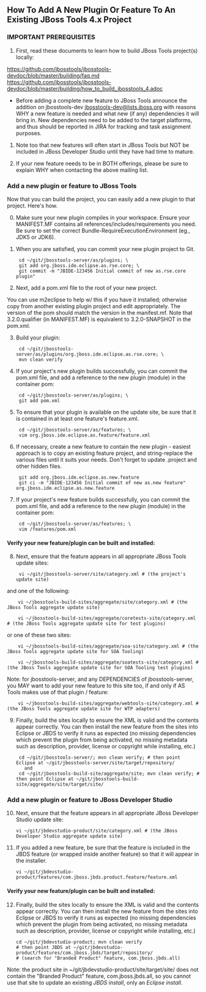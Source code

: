 ## How To Add A New Plugin Or Feature To An Existing JBoss Tools 4.x Project

### IMPORTANT PREREQUISITES

1. First, read these documents to learn how to build JBoss Tools project(s) locally: 

https://github.com/jbosstools/jbosstools-devdoc/blob/master/building/faq.md
https://github.com/jbosstools/jbosstools-devdoc/blob/master/building/how_to_build_jbosstools_4.adoc

* Before adding a complete new feature to JBoss Tools announce the addition on jbosstools-dev <a href="mailto:jbosstools-dev@lists.jboss.org">jbosstools-dev@lists.jboss.org</a> with reasons WHY a new feature is needed and what new (if any) dependencies it will bring in. New dependencies need to be added to the target platforms, and thus should be reported in JIRA for tracking and task assignment purposes.

1. Note too that new features will often start in JBoss Tools but NOT be included in JBoss Developer Studio until they have had time to mature. 

1. If your new feature needs to be in BOTH offerings, please be sure to explain WHY when contacting the above mailing list.


### Add a new plugin or feature to JBoss Tools

Now that you can build the project, you can easily add a new plugin to that project. Here's how.

0. Make sure your new plugin compiles in your workspace. Ensure your MANIFEST.MF contains all references/includes/requirements you need. Be sure to set the correct Bundle-RequireExecutionEnvironment (eg., JDK5 or JDK6).

1. When you are satisfied, you can commit your new plugin project to Git.

	    cd ~/git/jbosstools-server/as/plugins; \
	    git add org.jboss.ide.eclipse.as.rse.core; \
	    git commit -m "JBIDE-123456 Initial commit of new as.rse.core plugin"

2. Next, add a pom.xml file to the root of your new project.

You can use m2eclipse to help w/ this if you have it installed; otherwise copy from another existing plugin project and edit appropriately. The version of the pom should match the version in the manifest.mf. Note that 3.2.0.qualifier (in MANIFEST.MF) is equivalent to 3.2.0-SNAPSHOT in the pom.xml.

3. Build your plugin:

	    cd ~/git/jbosstools-server/as/plugins/org.jboss.ide.eclipse.as.rse.core; \
	    mvn clean verify

4. If your project's new plugin builds successfully, you can commit the pom.xml file, and add a reference to the new plugin (module) in the container pom:

	    cd ~/git/jbosstools-server/as/plugins; \ 
	    git add pom.xml

5. To ensure that your plugin is available on the update site, be sure that it is contained in at least one feature's feature.xml.

	    cd ~/git/jbosstools-server/as/features; \
	    vim org.jboss.ide.eclipse.as.feature/feature.xml

6. If necessary, create a new feature to contain the new plugin - easiest approach is to copy an existing feature project, and string-replace the various files until it suits your needs. Don't forget to update .project and other hidden files.

	    git add org.jboss.ide.eclipse.as.new.feature
	    git ci -m "JBIDE-123456 Initial commit of new as.new feature" org.jboss.ide.eclipse.as.new.feature

7. If your project's new feature builds successfully, you can commit the pom.xml file, and add a reference to the new plugin (module) in the container pom:

	    cd ~/git/jbosstools-server/as/features; \
	    vim /features/pom.xml


#### Verify your new feature/plugin can be built and installed:

8. Next, ensure that the feature appears in all appropriate JBoss Tools update sites:

	    vi ~/git/jbosstools-server/site/category.xml # (the project's update site)

and one of the following:

	    vi ~/jbosstools-build-sites/aggregate/site/category.xml # (the JBoss Tools aggregate update site)

	    vi ~/jbosstools-build-sites/aggregate/coretests-site/category.xml # (the JBoss Tools aggregate update site for test plugins)

or one of these two sites:

	    vi ~/jbosstools-build-sites/aggregate/soa-site/category.xml # (the JBoss Tools aggregate update site for SOA Tooling)

	    vi ~/jbosstools-build-sites/aggregate/soatests-site/category.xml # (the JBoss Tools aggregate update site for SOA Tooling test plugins)

Note: for jbosstools-server, and any DEPENDENCIES of jbosstools-server, you MAY want to add your new feature to this site too, if and only if AS Tools makes use of that plugin / feature:

	    vi ~/jbosstools-build-sites/aggregate/webtools-site/category.xml # (the JBoss Tools aggregate update site for WTP adapters)

9. Finally, build the sites locally to ensure the XML is valid and the contents appear correctly. You can then install the new feature from the sites into Eclipse or JBDS to verify it runs as expected (no missing dependencies which prevent the plugin from being activated, no missing metadata such as description, provider, license or copyright while installing, etc.)

	    cd ~/git/jbosstools-server/; mvn clean verify; # then point Eclipse at ~/git/jbosstools-server/site/target/repository/
	      and
	    cd ~/git/jbosstools-build-site/aggregate/site; mvn clean verify; # then point Eclipse at ~/git/jbosstools-build-site/aggregate/site/target/site/


### Add a new plugin or feature to JBoss Developer Studio

10. Next, ensure that the feature appears in all appropriate JBoss Developer Studio update site:

	    vi ~/git/jbdevstudio-product/site/category.xml # (the JBoss Developer Studio aggregate update site)

11. If you added a new feature, be sure that the feature is included in the JBDS feature (or wrapped inside another feature) so that it will appear in the installer.

	    vi ~/git/jbdevstudio-product/features/com.jboss.jbds.product.feature/feature.xml


#### Verify your new feature/plugin can be built and installed:

12. Finally, build the sites locally to ensure the XML is valid and the contents appear correctly. You can then install the new feature from the sites into Eclipse or JBDS to verify it runs as expected (no missing dependencies which prevent the plugin from being activated, no missing metadata such as description, provider, license or copyright while installing, etc.)

	    cd ~/git/jbdevstudio-product; mvn clean verify 
	    # then point JBDS at ~/git/jbdevstudio-product/features/com.jboss.jbds/target/repository/ 
	    # (search for "Branded Product" feature, com.jboss.jbds.all)

Note: the product site in ~/git/jbdevstudio-product/site/target/site/ does not contain the "Branded Product" feature, com.jboss.jbds.all, so you cannot use that site to update an existing *JBDS install*, only an *Eclipse install*.